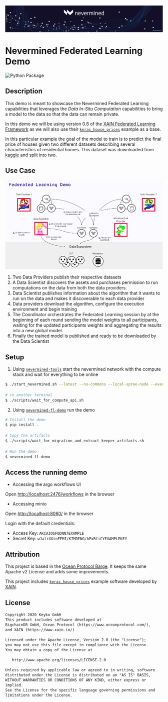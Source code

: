 [![banner](https://raw.githubusercontent.com/nevermined-io/assets/main/images/logo/banner_logo.png)](https://nevermined.io)

# Nevermined Federated Learning Demo

![Python Package](https://github.com/nevermined-io/fl-demo/workflows/Python%20package/badge.svg?branch=master)

## Description

This demo is meant to showcase the Nevermined Federated Learning capabilities
that leverages the _Data In-Situ Computation_ capabilities to bring a model to
the data so that the data can remain private.

In this demo we will be using version 0.8 of the [XAIN Federated Learning
Framework](https://github.com/xaynetwork/xaynet/tree/v0.8.0) as we will also
use their
[`keras_house_prices`](https://github.com/xaynetwork/xaynet/tree/v0.8.0/python/client_examples/keras_house_prices)
example as a base.

In this particular example the goal of the model to train is to predict the
final price of houses given two different datasets describing several
characteristics of residential homes. This dataset was downloaded from
[kaggle](https://www.kaggle.com/c/house-prices-advanced-regression-techniques/data)
and split into two.

## Use Case

![Demo architecture](images/fl-demo-architecture.png)

1. Two Data Providers publish their respective datasets
2. A Data Scientist discovers the assets and purchases permission to run
   computations on the data from both the data providers.
3. Data Scientist publishes information about the algorithm that it wants to
   run on the data and makes it discoverable to each data provider
4. Data providers download the algorithm, configure the execution environment
   and begin training
5. The Coordinator orchestrates the Federated Learning session by at the
   beginning of each round sending the model weights to all participants,
   waiting for the updated participants weights and aggregating the results
   into a new global model.
6. Finally the trained model is published and ready to be downloaded by the Data
   Scientist

## Setup

1. Using [`nevermined-tools`](https://github.com/nevermined-io/tools)
   start the nevermined network with the compute stack and wait for everything
   to be online

```bash
$ ./start_nevermined.sh --latest --no-commons --local-spree-node --events-handler --compute

# in another terminal
$ ./scripts/wait_for_compute_api.sh
```

2. Using [`nevermined-fl-demo`](https://github.com/nevermined-io/fl-demo)
   run the demo

```bash
# Install the demo
$ pip install .

# Copy the artifacts
$ ./scripts/wait_for_migration_and_extract_keeper_artifacts.sh

# Run the demo
$ nevermined-fl-demo
```

## Access the running demo

- Accessing the argo workflows UI

Open [http://localhost:2476/workflows](http://localhost:2746/workflows) in the
browser

- Accessing minio

Open [http://localhost:8060/](http://localhost:8060/) in the browser

Login with the default credentials:
- Access Key: `AKIAIOSFODNN7EXAMPLE`
- Secret Key: `wJalrXUtnFEMI/K7MDENG/bPxRfiCYEXAMPLEKEY`

## Attribution

This project is based in the [Ocean Protocol
Barge](https://github.com/oceanprotocol/barge). It keeps the same Apache v2
License and adds some improvements.

This project includes
[`keras_house_prices`](https://github.com/xaynetwork/xaynet/tree/v0.8.0/python/client_examples/keras_house_prices)
example software developed by [XAIN](https://www.xain.io/).

## License

```
Copyright 2020 Keyko GmbH
This product includes software developed at
BigchainDB GmbH, Ocean Protocol (https://www.oceanprotocol.com/),
and XAIN (https://www.xain.io/)

Licensed under the Apache License, Version 2.0 (the "License");
you may not use this file except in compliance with the License.
You may obtain a copy of the License at

   http://www.apache.org/licenses/LICENSE-2.0

Unless required by applicable law or agreed to in writing, software
distributed under the License is distributed on an "AS IS" BASIS,
WITHOUT WARRANTIES OR CONDITIONS OF ANY KIND, either express or implied.
See the License for the specific language governing permissions and
limitations under the License.
```
